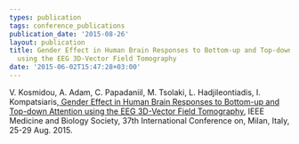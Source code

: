 ```yaml
---
types: publication
tags: conference_publications
publication_date: '2015-08-26'
layout: publication
title: Gender Effect in Human Brain Responses to Bottom-up and Top-down Attention
  using the EEG 3D-Vector Field Tomography
date: '2015-06-02T15:47:28+03:00'
---
```

<div>V. Kosmidou, A. Adam, C. Papadaniil, M. Tsolaki, L. Hadjileontiadis, I. Kompatsiaris,<a href="http://ieeexplore.ieee.org/xpl/articleDetails.jsp?arnumber=7320145"> Gender Effect in Human Brain Responses to Bottom-up and Top-down Attention using the EEG 3D-Vector Field Tomography</a>, IEEE Medicine and Biology Society, 37th International Conference on, Milan, Italy, 25-29 Aug. 2015.</div>
<div>&nbsp;</div>

